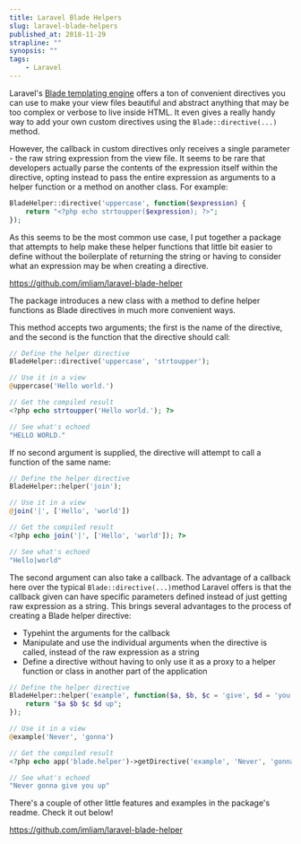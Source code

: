 ```yaml
---
title: Laravel Blade Helpers
slug: laravel-blade-helpers
published_at: 2018-11-29
strapline: ""
synopsis: ""
tags:
    - Laravel
---
```


Laravel's [Blade templating engine](https://laravel.com/docs/5.7/blade) offers a ton of convenient directives you can use to make your view files beautiful and abstract anything that may be too complex or verbose to live inside HTML. It even gives a really handy way to add your own custom directives using the `Blade::directive(...)` method.

However, the callback in custom directives only receives a single parameter - the raw string expression from the view file. It seems to be rare that developers actually parse the contents of the expression itself within the directive, opting instead to pass the entire expression as arguments to a helper function or a method on another class. For example:

```php
BladeHelper::directive('uppercase', function($expression) {
    return "<?php echo strtoupper($expression); ?>";
});
```

As this seems to be the most common use case, I put together a package that attempts to help make these helper functions that little bit easier to define without the boilerplate of returning the string or having to consider what an expression may be when creating a directive.

<https://github.com/imliam/laravel-blade-helper>

The package introduces a new class with a method to define helper functions as Blade directives in much more convenient ways.

This method accepts two arguments; the first is the name of the directive, and the second is the function that the directive should call:

```php
// Define the helper directive
BladeHelper::directive('uppercase', 'strtoupper');

// Use it in a view
@uppercase('Hello world.')

// Get the compiled result
<?php echo strtoupper('Hello world.'); ?>

// See what's echoed
"HELLO WORLD."
```

If no second argument is supplied, the directive will attempt to call a function of the same name:

```php
// Define the helper directive
BladeHelper::helper('join');

// Use it in a view
@join('|', ['Hello', 'world'])

// Get the compiled result
<?php echo join('|', ['Hello', 'world']); ?>

// See what's echoed
"Hello|world"
```

The second argument can also take a callback. The advantage of a callback here over the typical `Blade::directive(...)`method Laravel offers is that the callback given can have specific parameters defined instead of just getting raw expression as a string. This brings several advantages to the process of creating a Blade helper directive:

- Typehint the arguments for the callback
- Manipulate and use the individual arguments when the directive is called, instead of the raw expression as a string
- Define a directive without having to only use it as a proxy to a helper function or class in another part of the application

```php
// Define the helper directive
BladeHelper::helper('example', function($a, $b, $c = 'give', $d = 'you') {
    return "$a $b $c $d up";
});

// Use it in a view
@example('Never', 'gonna')

// Get the compiled result
<?php echo app('blade.helper')->getDirective('example', 'Never', 'gonna'); ?>

// See what's echoed
"Never gonna give you up"
```

There's a couple of other little features and examples in the package's readme. Check it out below!

<https://github.com/imliam/laravel-blade-helper>
